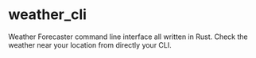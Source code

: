 # weather_cli
Weather Forecaster command line interface all written in Rust. Check the weather near your location from directly your CLI.
